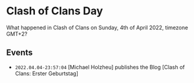 # Clash of Clans Day

What happened in Clash of Clans on Sunday, 4th of April 2022, timezone GMT+2?

## Events

- ```2022.04.04-23:57:04``` [Michael Holzheu] publishes the Blog [Clash of Clans: Erster Geburtstag]
